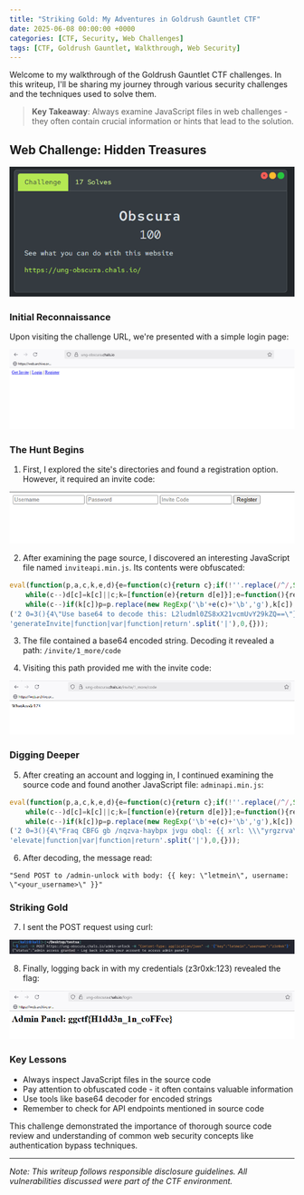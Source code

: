 ```yaml
---
title: "Striking Gold: My Adventures in Goldrush Gauntlet CTF"
date: 2025-06-08 00:00:00 +0000
categories: [CTF, Security, Web Challenges]
tags: [CTF, Goldrush Gauntlet, Walkthrough, Web Security]
---
```


Welcome to my walkthrough of the Goldrush Gauntlet CTF challenges. In this writeup, I'll be sharing my journey through various security challenges and the techniques used to solve them.

> **Key Takeaway**: Always examine JavaScript files in web challenges - they often contain crucial information or hints that lead to the solution.

## Web Challenge: Hidden Treasures

![Challenge Description](../Imgs/goldrush-ctf/challenge.png)

### Initial Reconnaissance

Upon visiting the challenge URL, we're presented with a simple login page:

![Initial Login Page](../Imgs/goldrush-ctf/1.png)

### The Hunt Begins

1. First, I explored the site's directories and found a registration option. However, it required an invite code:

![Registration Page Requiring Invite Code](../Imgs/goldrush-ctf/6.png)

2. After examining the page source, I discovered an interesting JavaScript file named `inviteapi.min.js`. Its contents were obfuscated:

```javascript
eval(function(p,a,c,k,e,d){e=function(c){return c};if(!''.replace(/^/,String)){
    while(c--)d[c]=k[c]||c;k=[function(e){return d[e]}];e=function(){return'\w+'};c=1;}
    while(c--)if(k[c])p=p.replace(new RegExp('\b'+e(c)+'\b','g'),k[c]);return p;}
('2 0=3(){4\"Use base64 to decode this: L2ludml0ZS8xX21vcmUvY29kZQ==\"}',5,5,
'generateInvite|function|var|function|return'.split('|'),0,{}));
```

3. The file contained a base64 encoded string. Decoding it revealed a path: `/invite/1_more/code`

4. Visiting this path provided me with the invite code:

![Invite Code Page](../Imgs/goldrush-ctf/4.png)

### Digging Deeper

5. After creating an account and logging in, I continued examining the source code and found another JavaScript file: `adminapi.min.js`:

```javascript
eval(function(p,a,c,k,e,d){e=function(c){return c};if(!''.replace(/^/,String)){
    while(c--)d[c]=k[c]||c;k=[function(e){return d[e]}];e=function(){return'\w+'};c=1;}
    while(c--)if(k[c])p=p.replace(new RegExp('\b'+e(c)+'\b','g'),k[c]);return p;}
('2 0=3(){4\"Fraq CBFG gb /nqzva-haybpx jvgu obql: {{ xrl: \\\"yrgzrva\\\", hfreanzr: \\\"<lbhe_hfreanzr>\\\" }}\"}',5,5,
'elevate|function|var|function|return'.split('|'),0,{}));
```

6. After decoding, the message read:
```
"Send POST to /admin-unlock with body: {{ key: \"letmein\", username: \"<your_username>\" }}"
```

### Striking Gold

7. I sent the POST request using curl:

![Curl Request](../Imgs/goldrush-ctf/7.png)

8. Finally, logging back in with my credentials (z3r0xk:123) revealed the flag:

![Flag Obtained](../Imgs/goldrush-ctf/flag.png)

### Key Lessons
- Always inspect JavaScript files in the source code
- Pay attention to obfuscated code - it often contains valuable information
- Use tools like base64 decoder for encoded strings
- Remember to check for API endpoints mentioned in source code

This challenge demonstrated the importance of thorough source code review and understanding of common web security concepts like authentication bypass techniques.

---
*Note: This writeup follows responsible disclosure guidelines. All vulnerabilities discussed were part of the CTF environment.* 